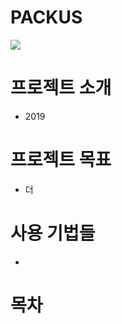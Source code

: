 # PACKUS
![](http://image.news1.kr/system/photos/2019/9/4/3806955/medium.jpg)  


# 프로젝트 소개
- 2019

# 프로젝트 목표
- 더

# 사용 기법들
- 

# 목차
 
